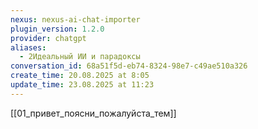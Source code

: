```yaml
---
nexus: nexus-ai-chat-importer
plugin_version: 1.2.0
provider: chatgpt
aliases:
  - 2Идеальный ИИ и парадоксы
conversation_id: 68a51f5d-eb74-8324-98e7-c49ae510a326
create_time: 20.08.2025 at 8:05
update_time: 23.08.2025 at 11:23
---
```

[[01_привет_поясни_пожалуйста_тем]]